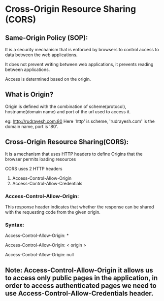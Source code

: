 # Cross-Origin Resource Sharing (CORS)

## Same-Origin Policy (SOP):
It is a security mechanism that is enforced by browsers to control access to data between the web applications.

It does not prevent writing between web applications, it prevents reading between applications.

Access is determined based on the origin.

## What is Origin?

Origin is defined with the combination of scheme(protocol), hostname(domain name) and port of the url used to access it.

eg: http://rudrayesh.com:80
Here 'http' is scheme, 'rudrayesh.com' is the domain name, port is '80'.

## Cross-Origin Resource Sharing(CORS):
It is a mechanism that uses HTTP headers to define Origins that the browser permits loading resources

CORS uses 2 HTTP headers
1. Access-Control-Allow-Origin
2. Access-Control-Allow-Credentials

### Access-Control-Allow-Origin:
This response header indicates that whether the response can be shared with the requesting code from the given origin.

### Syntax:
Access-Control-Allow-Origin: *

Access-Control-Allow-Origin: < origin >

Access-Control-Allow-Origin: null

## Note: Access-Control-Allow-Origin it allows us to access only public pages in the application, in order to access authenticated pages we need to use Access-Control-Allow-Credentials header.
